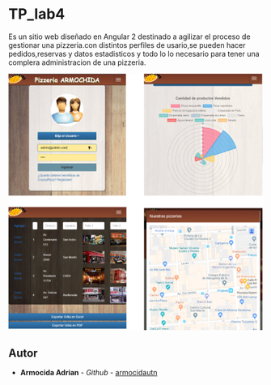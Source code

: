 # TP_lab4

Es un sitio web diseñado en Angular 2 destinado a agilizar el proceso de gestionar una pizzeria.con distintos perfiles de usario,se pueden hacer pedidos,reservas y datos estadisticos y todo lo lo necesario para tener una complera administracion de una pizzeria.  


![alt text](https://github.com/Armocidautn/TP_lab4/blob/master/screenshot.png?raw=true)

## Autor

* **Armocida Adrian** - *Github* - [armocidautn](https://github.com/armocidautn)
  

